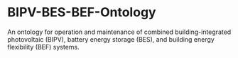 # BIPV-BES-BEF-Ontology
An ontology for operation and maintenance of combined building-integrated photovoltaic (BIPV), battery energy storage (BES), and building energy flexibility (BEF) systems.
